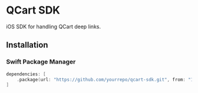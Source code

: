 # QCart SDK

iOS SDK for handling QCart deep links.

## Installation

### Swift Package Manager
```swift
dependencies: [
    .package(url: "https://github.com/yourrepo/qcart-sdk.git", from: "1.0.0")
]